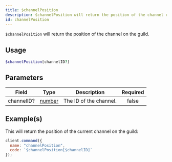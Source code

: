 ```yaml
---
title: $channelPosition
description: $channelPosition will return the position of the channel on the guild.
id: channelPosition
---
```


`$channelPosition` will return the position of the channel on the guild.

## Usage

```php
$channelPosition[channelID?]
```

## Parameters

| Field      | Type                                                                                              | Description            | Required |
| ---------- | ------------------------------------------------------------------------------------------------- | ---------------------- | :------: |
| channelID? | [number](https://developer.mozilla.org/en-US/docs/Web/JavaScript/Reference/Global_Objects/Number) | The ID of the channel. |  false   |

## Example(s)

This will return the position of the current channel on the guild:

```js
client.command({
  name: "channelPosition",
  code: `$channelPosition[$channelID]`
});
```